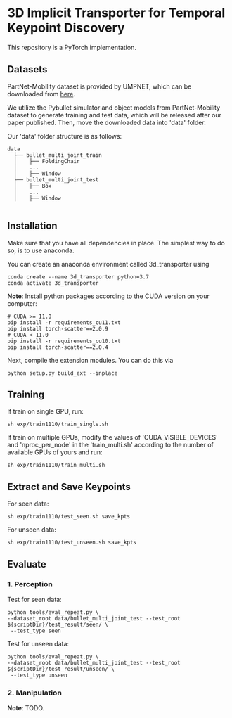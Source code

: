 # 3D Implicit Transporter for Temporal Keypoint Discovery

This repository is a PyTorch implementation.

## Datasets
PartNet-Mobility dataset is provided by UMPNET, which can be downloaded from [here](https://ump-net.cs.columbia.edu/download/mobility_dataset.zip).

We utilize the Pybullet simulator and object models from PartNet-Mobility dataset to generate training and test data, which will be released after our paper published. Then, move the downloaded data into 'data' folder.

Our 'data' folder structure is as follows:

```
data
  ├── bullet_multi_joint_train
  │    ├── FoldingChair
  │    ...
  │    ├── Window
  ├── bullet_multi_joint_test
  │    ├── Box
  │    ...  
  │    ├── Window
  
```


## Installation
Make sure that you have all dependencies in place. The simplest way to do so, is to use anaconda.

You can create an anaconda environment called 3d_transporter using
```
conda create --name 3d_transporter python=3.7
conda activate 3d_transporter
```

**Note**: Install python packages according to the CUDA version on your computer:
```
# CUDA >= 11.0
pip install -r requirements_cu11.txt 
pip install torch-scatter==2.0.9
# CUDA < 11.0
pip install -r requirements_cu10.txt 
pip install torch-scatter==2.0.4
```

Next, compile the extension modules.
You can do this via
```
python setup.py build_ext --inplace
```


## Training

If train on single GPU, run:
```
sh exp/train1110/train_single.sh
```

If train on multiple GPUs, modify the values of 'CUDA_VISIBLE_DEVICES' and 'nproc_per_node' in the 'train_multi.sh' according to the number of available GPUs of yours and run:
```
sh exp/train1110/train_multi.sh
```

## Extract and Save Keypoints
For seen data:
```
sh exp/train1110/test_seen.sh save_kpts
```
For unseen data:
```
sh exp/train1110/test_unseen.sh save_kpts
```

## Evaluate
### 1. Perception
Test for seen data:
```
python tools/eval_repeat.py \
--dataset_root data/bullet_multi_joint_test --test_root ${scriptDir}/test_result/seen/ \
 --test_type seen
```
Test for unseen data:

```
python tools/eval_repeat.py \
--dataset_root data/bullet_multi_joint_test --test_root ${scriptDir}/test_result/unseen/ \
 --test_type unseen
```

### 2. Manipulation 

**Note**: TODO.

